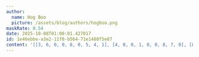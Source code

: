 ```yaml
---
author:
  name: Hog Boo
  picture: /assets/blog/authors/hogboo.png
maskRate: 0.54
date: 2025-10-08T01:00:01.427017
id: 1e46ebbe-a3e2-11f0-b564-71e1480f5e87
content: '[[3, 6, 0, 0, 8, 0, 5, 4, 1], [4, 0, 0, 1, 0, 0, 8, 7, 0], [8, 0, 1, 4, 0, 5, 0, 0, 6], [2, 0, 0, 5, 0, 1, 0, 0, 3], [0, 0, 3, 8, 0, 6, 0, 0, 2], [5, 0, 0, 9, 3, 0, 0, 0, 8], [6, 3, 0, 7, 2, 0, 9, 0, 0], [9, 0, 4, 0, 0, 8, 0, 0, 0], [0, 0, 2, 3, 0, 0, 0, 0, 4]]'
---
```

